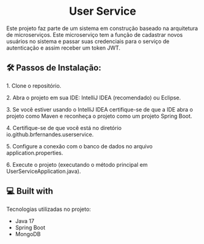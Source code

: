 <h1 align="center" id="title">User Service</h1>

<p id="description">Este projeto faz parte de um sistema em construção baseado na arquitetura de microserviços. Este microserviço tem a função de cadastrar novos usuários no sistema e passar suas credenciais para o serviço de autenticação e assim receber um token JWT.</</p>

<h2>🛠️ Passos de Instalação:</h2>

<p>1. Clone o repositório.</p>

<p>2. Abra o projeto em sua IDE: IntelliJ IDEA (recomendado) ou Eclipse.</p>

<p>3. Se você estiver usando o IntelliJ IDEA certifique-se de que a IDE abra o projeto como Maven e reconheça o projeto como um projeto Spring Boot.</p>

<p>4. Certifique-se de que você está no diretório io.github.brfernandes.userservice.</p>

<p>5. Configure a conexão com o banco de dados no arquivo application.properties.</p>

<p>6. Execute o projeto (executando o método principal em UserServiceApplication.java).</p>

  
  
<h2>💻 Built with</h2>

Tecnologias utilizadas no projeto:

*   Java 17
*   Spring Boot
*   MongoDB